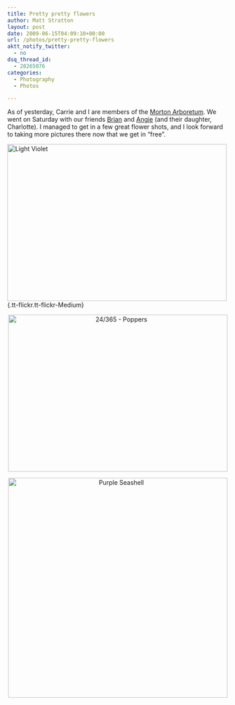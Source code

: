 ```yaml
---
title: Pretty pretty flowers
author: Matt Stratton
layout: post
date: 2009-06-15T04:09:10+00:00
url: /photos/pretty-pretty-flowers
aktt_notify_twitter:
  - no
dsq_thread_id:
  - 28265076
categories:
  - Photography
  - Photos

---
```

As of yesterday, Carrie and I are members of the <a href="https://www.mortonarb.org/" target="_blank">Morton Arboretum</a>. We went on Saturday with our friends <a href="https://action-squad.com/" target="_blank">Brian</a> and <a href="https://www.lakesideknitter.blogspot.com/" target="_blank">Angie</a> (and their daughter, Charlotte). I managed to get in a few great flower shots, and I look forward to taking more pictures there now that we get in &#8220;free&#8221;.

[<img class="aligncenter" src="https://farm3.static.flickr.com/2445/3625373403_d8025d5304.jpg" alt="Light Violet" width="500" height="357" />][1]{.tt-flickr.tt-flickr-Medium}

<p style="text-align: center;">
  <a class="tt-flickr tt-flickr-Medium" title="24/365 - Poppers" href="https://www.flickr.com/photos/mugsy/3626190054/"><img class="aligncenter" src="https://farm3.static.flickr.com/2453/3626190054_ca0c653dfd.jpg" alt="24/365 - Poppers" width="500" height="357" /></a>
</p>

<p style="text-align: center;">
  <a class="tt-flickr tt-flickr-Medium" title="24/365 - Poppers" href="https://www.flickr.com/photos/mugsy/3626190054/"></a><a class="tt-flickr tt-flickr-Medium" title="Purple Seashell" href="https://www.flickr.com/photos/mugsy/3625372735/"><img class="aligncenter" src="https://farm4.static.flickr.com/3400/3625372735_f6d7bf6751.jpg" alt="Purple Seashell" width="500" height="500" /></a>
</p>

 [1]: https://www.flickr.com/photos/mugsy/3625373403/ "Light Violet"